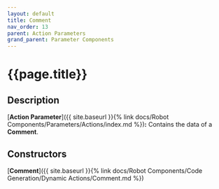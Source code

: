 ```yaml
---
layout: default
title: Comment
nav_order: 13
parent: Action Parameters
grand_parent: Parameter Components
---
```


# **{{page.title}}**

## **Description**

[**Action Parameter**]({{ site.baseurl }}{% link docs/Robot Components/Parameters/Actions/index.md %})**:** 
Contains the data of a **Comment**. 

## **Constructors**

[**Comment**]({{ site.baseurl }}{% link docs/Robot Components/Code Generation/Dynamic Actions/Comment.md %})
